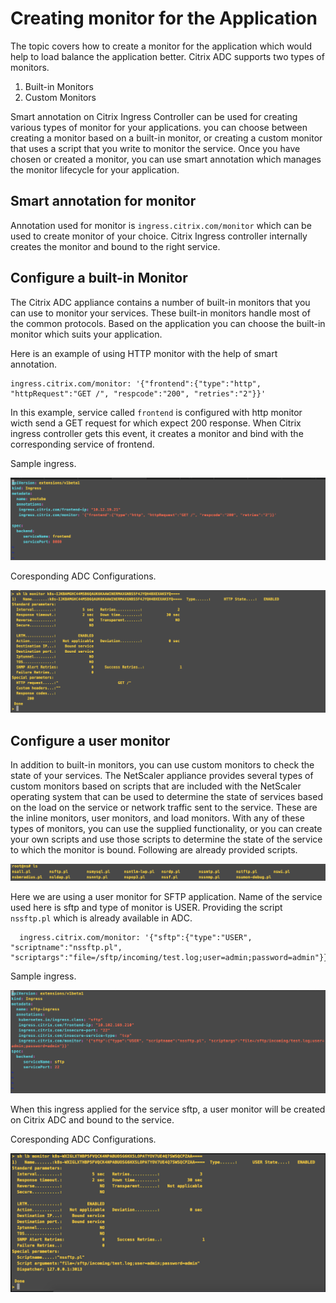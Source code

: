 # **Creating monitor for the Application**
	
The topic covers how to create a monitor for the application which would help to load balance the application better. Citrix ADC supports two types of monitors.

1. Built-in Monitors
2. Custom Monitors

Smart annotation on Citrix Ingress Controller can be used for creating various types of monitor for your applications. you can choose between creating a monitor based on a built-in monitor, or creating a custom monitor that uses a script that you write to monitor the service. Once you have chosen or created a monitor, you can use smart annotation which manages the monitor lifecycle for your application. 
 

## **Smart annotation for monitor**

Annotation used for monitor is ```ingress.citrix.com/monitor``` which can be used to create monitor of your choice. Citrix Ingress controller internally creates the monitor and bound to the right service.



## **Configure a built-in Monitor**
  
The Citrix ADC appliance contains a number of built-in monitors that you can use to monitor your services. These built-in monitors handle most of the common protocols. Based on the application you can choose the built-in monitor which suits your application. 

Here is an example of using  HTTP monitor with the help of smart annotation.

```
ingress.citrix.com/monitor: '{"frontend":{"type":"http", "httpRequest":"GET /", "respcode":"200", "retries":"2"}}'
```

In this example,  service called ```frontend``` is configured with http monitor wicth send a GET request for which expect 200 response. When Citrix ingress controller gets this event, it creates a monitor and bind with the corresponding service of frontend.

  Sample ingress.

  ![HttpInline](../media/Http.png)

  Coresponding ADC Configurations.

  ![HttpInlineADC](../media/HttpOutput.png)

## **Configure a user monitor**

In addition to built-in monitors, you can use custom monitors to check the state of your services. The NetScaler appliance provides several types of custom monitors based on scripts that are included with the NetScaler operating system that can be used to determine the state of services based on the load on the service or network traffic sent to the service. These are the inline monitors, user monitors, and load monitors. With any of these types of monitors, you can use the supplied functionality, or you can create your own scripts and use those scripts to determine the state of the service to which the monitor is bound. Following are already provided scripts.

  ![CustomMonitor](../media/CustomMonitor.png)

  Here we are using a user monitor for SFTP application. Name of the service used here is sftp and type of monitor is USER. Providing the script ```nssftp.pl``` which is already available in ADC.

  ```
    ingress.citrix.com/monitor: '{"sftp":{"type":"USER", "scriptname":"nssftp.pl", "scriptargs":"file=/sftp/incoming/test.log;user=admin;password=admin"}}'
  ```  

  Sample ingress.

  ![MonitorIngress](../media/Monitor_ingress.png)
  
  When this ingress applied for the service sftp, a user monitor will be created on Citrix ADC and bound to the service.  
 
  Coresponding ADC Configurations.

  ![MonitorConfig](../media/MonitorOutput.png)


